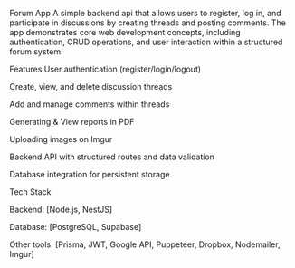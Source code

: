 Forum App
A simple backend api that allows users to register, log in, and participate in discussions by creating threads and posting comments.
The app demonstrates core web development concepts, including authentication, CRUD operations, and user interaction within a structured forum system.

Features
User authentication (register/login/logout)

Create, view, and delete discussion threads

Add and manage comments within threads

Generating & View reports in PDF

Uploading images on Imgur

Backend API with structured routes and data validation

Database integration for persistent storage

Tech Stack

Backend: [Node.js, NestJS]

Database: [PostgreSQL, Supabase]

Other tools: [Prisma, JWT, Google API, Puppeteer, Dropbox, Nodemailer, Imgur]
